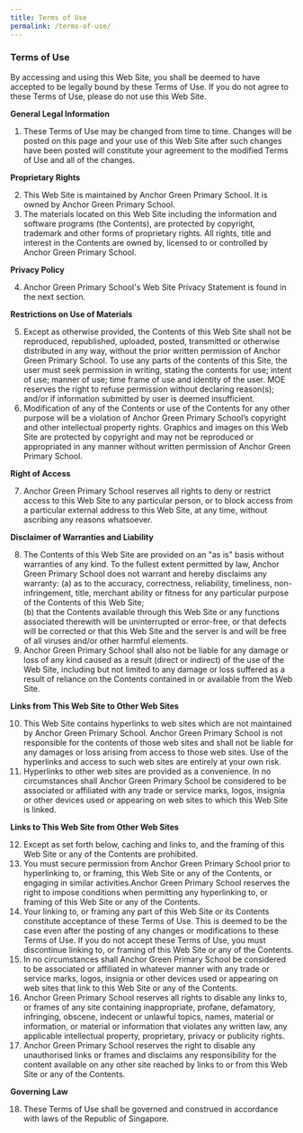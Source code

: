 ```yaml
---
title: Terms of Use
permalink: /terms-of-use/
---
```

### **Terms of Use**
By accessing and using this Web Site, you shall be deemed to have accepted to be legally bound by these Terms of Use. If you do not agree to these Terms of Use, please do not use this Web Site.

**General Legal Information**

1. These Terms of Use may be changed from time to time. Changes will be posted on this page and your use of this Web Site after such changes have been posted will constitute your agreement to the modified Terms of Use and all of the changes.

**Proprietary Rights**

2. This Web Site is maintained by Anchor Green Primary School. It is owned by Anchor Green Primary School.
3. The materials located on this Web Site including the information and software programs (the Contents), are protected by copyright, trademark and other forms of proprietary rights. All rights, title and interest in the Contents are owned by, licensed to or controlled by Anchor Green Primary School.

**Privacy Policy**

4.  Anchor Green Primary School's Web Site Privacy Statement is found in the next section.
  
**Restrictions on Use of Materials**

5.  Except as otherwise provided, the Contents of this Web Site shall not be reproduced, republished, uploaded, posted, transmitted or otherwise distributed in any way, without the prior written permission of Anchor Green Primary School. To use any parts of the contents of this Site, the user must seek permission in writing, stating the contents for use; intent of use; manner of use; time frame of use and identity of the user. MOE reserves the right to refuse permission without declaring reason(s); and/or if information submitted by user is deemed insufficient.
6.  Modification of any of the Contents or use of the Contents for any other purpose will be a violation of Anchor Green Primary School’s copyright and other intellectual property rights. Graphics and images on this Web Site are protected by copyright and may not be reproduced or appropriated in any manner without written permission of Anchor Green Primary School.
  

**Right of Access**

7.  Anchor Green Primary School reserves all rights to deny or restrict access to this Web Site to any particular person, or to block access from a particular external address to this Web Site, at any time, without ascribing any reasons whatsoever.
  

**Disclaimer of Warranties and Liability**

8.  The Contents of this Web Site are provided on an "as is" basis without warranties of any kind. To the fullest extent permitted by law, Anchor Green Primary School does not warrant and hereby disclaims any warranty:
(a) as to the accuracy, correctness, reliability, timeliness, non-infringement, title, merchant ability or fitness for any particular purpose of the Contents of this Web Site;  
(b) that the Contents available through this Web Site or any functions associated therewith will be uninterrupted or error-free, or that defects will be corrected or that this Web Site and the server is and will be free of all viruses and/or other harmful elements.
9.  Anchor Green Primary School shall also not be liable for any damage or loss of any kind caused as a result (direct or indirect) of the use of the Web Site, including but not limited to any damage or loss suffered as a result of reliance on the Contents contained in or available from the Web Site.
  

**Links from This Web Site to Other Web Sites**

10.  This Web Site contains hyperlinks to web sites which are not maintained by Anchor Green Primary School. Anchor Green Primary School is not responsible for the contents of those web sites and shall not be liable for any damages or loss arising from access to those web sites. Use of the hyperlinks and access to such web sites are entirely at your own risk.
11.  Hyperlinks to other web sites are provided as a convenience. In no circumstances shall Anchor Green Primary School be considered to be associated or affiliated with any trade or service marks, logos, insignia or other devices used or appearing on web sites to which this Web Site is linked.
  

**Links to This Web Site from Other Web Sites**

12.  Except as set forth below, caching and links to, and the framing of this Web Site or any of the Contents are prohibited.
13.  You must secure permission from Anchor Green Primary School prior to hyperlinking to, or framing, this Web Site or any of the Contents, or engaging in similar activities.Anchor Green Primary School reserves the right to impose conditions when permitting any hyperlinking to, or framing of this Web Site or any of the Contents.
14.  Your linking to, or framing any part of this Web Site or its Contents constitute acceptance of these Terms of Use. This is deemed to be the case even after the posting of any changes or modifications to these Terms of Use. If you do not accept these Terms of Use, you must discontinue linking to, or framing of this Web Site or any of the Contents.
15.  In no circumstances shall Anchor Green Primary School be considered to be associated or affiliated in whatever manner with any trade or service marks, logos, insignia or other devices used or appearing on web sites that link to this Web Site or any of the Contents.
16. Anchor Green Primary School reserves all rights to disable any links to, or frames of any site containing inappropriate, profane, defamatory, infringing, obscene, indecent or unlawful topics, names, material or information, or material or information that violates any written law, any applicable intellectual property, proprietary, privacy or publicity rights.
17. Anchor Green Primary School reserves the right to disable any unauthorised links or frames and disclaims any responsibility for the content available on any other site reached by links to or from this Web Site or any of the Contents.
  
**Governing Law**

18. These Terms of Use shall be governed and construed in accordance with laws of the Republic of Singapore.